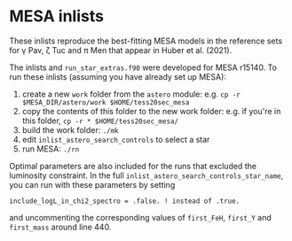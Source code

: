 # MESA inlists

These inlists reproduce the best-fitting MESA models in the reference
sets for γ Pav, ζ Tuc and π Men that appear in Huber et al. (2021).

The inlists and `run_star_extras.f90` were developed for MESA r15140.
To run these inlists (assuming you have already set up MESA):

1. create a new `work` folder from the `astero` module: e.g. `cp -r $MESA_DIR/astero/work $HOME/tess20sec_mesa`
2. copy the contents of this folder to the new work folder: e.g. if you're in this folder, `cp -r * $HOME/tess20sec_mesa/`
3. build the work folder: `./mk`
4. edit `inlist_astero_search_controls` to select a star
5. run MESA: `./rn`

Optimal parameters are also included for the runs that excluded the
luminosity constraint.  In the full `inlist_astero_search_controls_star_name`,
you can run with these parameters by setting

    include_logL_in_chi2_spectro = .false. ! instead of .true.

and uncommenting the corresponding values of `first_FeH`, `first_Y`
and `first_mass` around line 440.
